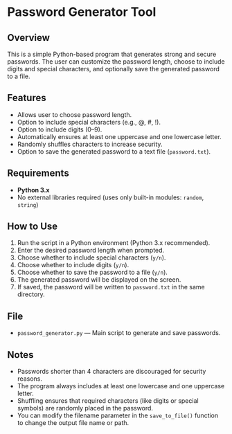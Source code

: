 # Password Generator Tool

## Overview

This is a simple Python-based program that generates strong and secure passwords. The user can customize the password length, choose to include digits and special characters, and optionally save the generated password to a file.

## Features

- Allows user to choose password length.
- Option to include special characters (e.g., @, #, !).
- Option to include digits (0–9).
- Automatically ensures at least one uppercase and one lowercase letter.
- Randomly shuffles characters to increase security.
- Option to save the generated password to a text file (`password.txt`).

## Requirements

- **Python 3.x**
- No external libraries required (uses only built-in modules: `random`, `string`)

## How to Use

1. Run the script in a Python environment (Python 3.x recommended).
2. Enter the desired password length when prompted.
3. Choose whether to include special characters (`y/n`).
4. Choose whether to include digits (`y/n`).
5. Choose whether to save the password to a file (`y/n`).
6. The generated password will be displayed on the screen.
7. If saved, the password will be written to `password.txt` in the same directory.

## File

- `password_generator.py` — Main script to generate and save passwords.

## Notes

- Passwords shorter than 4 characters are discouraged for security reasons.
- The program always includes at least one lowercase and one uppercase letter.
- Shuffling ensures that required characters (like digits or special symbols) are randomly placed in the password.
- You can modify the filename parameter in the `save_to_file()` function to change the output file name or path.
